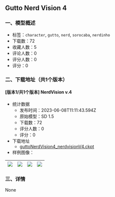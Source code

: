 ## Gutto Nerd Vision 4
### 一、模型概述

- 标签：`character`, `gutto`, `nerd`, `sorocaba`, `nerdinho`
- 下载数：72
- 收藏人数：5
- 评论人数：0
- 评分人数：0
- 评分：0

### 二、下载地址（共1个版本）

#### [版本1/共1个版本] NerdVision v.4

- 统计数据
  - 发布时间：2023-06-08T11:11:43.594Z
  - 原始模型：SD 1.5
  - 下载数：72
  - 评分人数：0
  - 评分：0
- 下载地址
  - [guttoNerdVision4_nerdvisionV4.ckpt](https://civitai.com/api/download/models/91659)
- 样例图像：

| <img src="https://image.civitai.com/xG1nkqKTMzGDvpLrqFT7WA/19f1543a-aacb-466f-a3f6-e523de9338cd/width=450/1071566.jpeg" /> | <img src="https://image.civitai.com/xG1nkqKTMzGDvpLrqFT7WA/fafca117-ebf1-4234-8e7e-12ac4ca98830/width=450/1071568.jpeg" /> | <img src="https://image.civitai.com/xG1nkqKTMzGDvpLrqFT7WA/df354ed7-60a9-4a18-9f73-b58ca8d1b61c/width=450/1071565.jpeg" /> | <img src="https://image.civitai.com/xG1nkqKTMzGDvpLrqFT7WA/37ea0d05-0dd4-48ba-a83f-aaa16c49bbb9/width=450/1071567.jpeg" /> |
| ---- | ---- | ---- | ---- |


### 三、详情
None